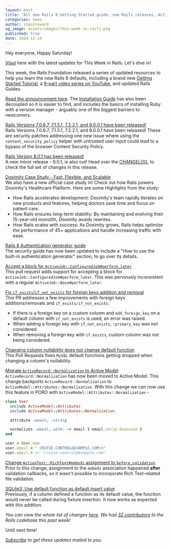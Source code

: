 ```yaml
---
layout: post
title: "All new Rails 8 Getting Started guide, new Rails releases, ActiveModel::Attributes::Normalization and more!"
categories: news
author: vipulnsward
og_image: assets/images/this-week-in-rails.png
published: true
date: 2024-12-14
---
```


Hey everyone, Happy Saturday!

[Vipul](https://www.saeloun.com/team/vipul) here with the latest updates for This Week in Rails. Let's dive in!

This week, the Rails Foundation released a series of updated resources to help you learn the new Rails 8 defaults, 
including a brand new [Getting Started Tutorial](https://guides.rubyonrails.org/getting_started.html), 
a [9-part video series on YouTube](https://www.youtube.com/watch?v=Qw_Um-tMiYI&list=PLHFP2OPUpCebdA4-xR07SPpoBWVERkHR6), 
and updated Rails Guides. 

[Read the announcement here](https://rubyonrails.org/2024/12/13/learn-Rails-8-tutorial-and-unpacked-videos).
The [Installation Guide](https://edgeguides.rubyonrails.org/install_ruby_on_rails.html) has also been decoupled so it is easier to find, 
and includes the basics of installing Ruby with a version manager - arguably one of the biggest barriers to newcomers.

[Rails Versions 7.0.8.7, 7.1.5.1, 7.2.2.1, and 8.0.0.1 have been released!](https://rubyonrails.org/2024/12/10/Rails-Versions-8-0-0-1-7-2-2-1-7-1-5-1-7-0-8-7-have-been-released)  
Rails Versions 7.0.8.7, 7.1.5.1, 7.2.2.1, and 8.0.0.1 have been released! 
These are security patches addressing one new issue where using the `content_security_policy` helper with untrusted user input could lead to a bypass of the browser Content Security Policy.

[Rails Version 8.0.1 has been released!](https://rubyonrails.org/2024/12/13/Rails-Version-8-0-1-has-been-released)  
A new minor release - 8.0.1, is also out! Head over the [CHANGELOG](https://github.com/rails/rails/releases/tag/v8.0.1), to check the full set of changes in this release.

[Doximity Case Study - Fast, Flexible, and Scalable](https://rubyonrails.org/docs/case-studies/doximity)  
We also have a new official case study in! Check out how Rails powers Doximity's Healthcare Platform.
Here are some Highlights from the study:

- How Rails accelerates development: Doximity's team rapidly iterates on new products and features, helping doctors save time and focus on patient care.
- How Rails ensures long-term stability: By maintaining and evolving their 15-year-old monolith, Doximity avoids rewrites.
- How Rails scales with success: As Doximity grows, Rails helps optimize the performance of 45+ applications and handle increasing traffic with ease.

[Rails 8 Authentication generator guide](https://github.com/rails/rails/pull/53802)  
The security guide has now been updated to include a "How to use the built-in authentication generator" section, to go over its details.

[Accept a block for `ActiveJob::ConfiguredJob#perform_later`](https://github.com/rails/rails/pull/53859)  
This pull request adds support for accepting a block for `ActiveJob::ConfiguredJob#perform_later`. 
This was perviously inconsistent with a regular `ActiveJob::Base#perform_later`.

[Fix `if_exists`/`if_not_exists` for foreign keys addition and removal](https://github.com/rails/rails/pull/53863)  
This PR addresses a few improvements with foreign keys additions/removals and `if_exists/if_not_exists`:
- If there is a foreign key on a custom column and `add_foreign_key` on a default column with `if_not_exists` is used, an error was raised.
- When adding a foreign key with `if_not_exists`, `:primary_key` was not considered. 
- When removing a foreign key with `if_exists`, custom column was not being considered.

[Changing column nullability does not change default function](https://github.com/rails/rails/pull/53838)  
This Pull Requests fixes `MySQL` default functions getting dropped when changing a column's nullability.

[Migrate `ActiveRecord::Normalization` to Active Model](https://github.com/rails/rails/pull/53887)  
`ActiveRecord::Normalization` has now been moved to Active Model.
This change backports `ActiveRecord::Normalization` to `ActiveModel::Attributes::Normalization`. 
With this change we can now use this feature in PORO with `ActiveModel::Attributes::Normalization` -  

```ruby
class User
  include ActiveModel::Attributes
  include ActiveModel::Attributes::Normalization

  attribute :email, :string

  normalizes :email, with: -> email { email.strip.downcase }
end

user = User.new
user.email = " CRUISE-CONTROL@EXAMPLE.COM\n"
user.email # => "cruise-control@example.com"
```

[Change `ActionText::RichText#embeds` assignment to `before_validation`](https://github.com/rails/rails/pull/53847)  
Prior to this change, assignment to the `embeds` association happened **after** validation callbacks, so it wasn't possible to incorporate Rich Text-related file validation.

[SQLite3: Use default function as default insert value](https://github.com/rails/rails/pull/53882)  
Previously, if a column defined a function as its default value, the function would never be called during fixture insertion. It now works as expected with this addition. 

_You can view the whole list of changes [here](https://github.com/rails/rails/compare/@%7B2024-12-07%7D...main@%7B2024-12-13%7D)._
_We had [32 contributors](https://contributors.rubyonrails.org/contributors/in-time-window/20241207-20241213) to the Rails codebase this past week!_

Until next time!

_[Subscribe](https://world.hey.com/this.week.in.rails) to get these updates mailed to you._

